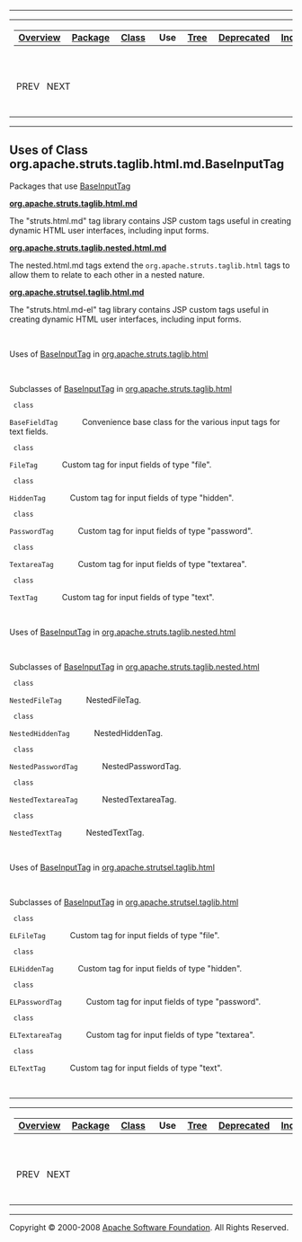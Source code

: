 ------------------------------------------------------------------------

<span id="navbar_top"></span> [](#skip-navbar_top "Skip navigation links")

<table>
<colgroup>
<col width="50%" />
<col width="50%" />
</colgroup>
<tbody>
<tr class="odd">
<td align="left"><span id="navbar_top_firstrow"></span>
<table>
<tbody>
<tr class="odd">
<td align="left"><a href="../../../../../../overview-summary.html.md"><strong>Overview</strong></a> </td>
<td align="left"><a href="../package-summary.html.md"><strong>Package</strong></a> </td>
<td align="left"><a href="../../../../../../org/apache/struts/taglib.html.md/BaseInputTag.html" title="class in org.apache.struts.taglib.html"><strong>Class</strong></a> </td>
<td align="left"> <strong>Use</strong> </td>
<td align="left"><a href="../package-tree.html.md"><strong>Tree</strong></a> </td>
<td align="left"><a href="../../../../../../deprecated-list.html.md"><strong>Deprecated</strong></a> </td>
<td align="left"><a href="../../../../../../index-all.html.md"><strong>Index</strong></a> </td>
<td align="left"><a href="../../../../../../help-doc.html.md"><strong>Help</strong></a> </td>
</tr>
</tbody>
</table></td>
<td align="left"></td>
</tr>
<tr class="even">
<td align="left"> PREV   NEXT</td>
<td align="left"><a href="../../../../../../index.html.md?org/apache/struts/taglib/html//class-useBaseInputTag.html"><strong>FRAMES</strong></a>    <a href="BaseInputTag.html"><strong>NO FRAMES</strong></a>    
<a href="../../../../../../allclasses-noframe.html.md"><strong>All Classes</strong></a></td>
</tr>
</tbody>
</table>

<span id="skip-navbar_top"></span>

------------------------------------------------------------------------

**Uses of Class
 org.apache.struts.taglib.html.md.BaseInputTag**
---------------------------------------------

Packages that use [BaseInputTag](../../../../../../org/apache/struts/taglib.html.md/BaseInputTag.html "class in org.apache.struts.taglib.html")

[**org.apache.struts.taglib.html.md**](#org.apache.struts.taglib.html)

The "struts.html.md" tag library contains JSP custom tags useful in creating dynamic HTML user interfaces, including input forms. 

[**org.apache.struts.taglib.nested.html.md**](#org.apache.struts.taglib.nested.html)

The nested.html.md tags extend the `org.apache.struts.taglib.html` tags to allow them to relate to each other in a nested nature. 

[**org.apache.strutsel.taglib.html.md**](#org.apache.strutsel.taglib.html)

The "struts.html.md-el" tag library contains JSP custom tags useful in creating dynamic HTML user interfaces, including input forms. 

 

<span id="org.apache.struts.taglib.html.md"></span>

Uses of [BaseInputTag](../../../../../../org/apache/struts/taglib.html.md/BaseInputTag.html "class in org.apache.struts.taglib.html") in [org.apache.struts.taglib.html](../../../../../../org/apache/struts/taglib/html/package-summary.html)

 

Subclasses of [BaseInputTag](../../../../../../org/apache/struts/taglib.html.md/BaseInputTag.html "class in org.apache.struts.taglib.html") in [org.apache.struts.taglib.html](../../../../../../org/apache/struts/taglib/html/package-summary.html)

` class`

`BaseFieldTag`
           Convenience base class for the various input tags for text fields.

` class`

`FileTag`
           Custom tag for input fields of type "file".

` class`

`HiddenTag`
           Custom tag for input fields of type "hidden".

` class`

`PasswordTag`
           Custom tag for input fields of type "password".

` class`

`TextareaTag`
           Custom tag for input fields of type "textarea".

` class`

`TextTag`
           Custom tag for input fields of type "text".

 

<span id="org.apache.struts.taglib.nested.html.md"></span>

Uses of [BaseInputTag](../../../../../../org/apache/struts/taglib.html.md/BaseInputTag.html "class in org.apache.struts.taglib.html") in [org.apache.struts.taglib.nested.html](../../../../../../org/apache/struts/taglib/nested/html/package-summary.html)

 

Subclasses of [BaseInputTag](../../../../../../org/apache/struts/taglib.html.md/BaseInputTag.html "class in org.apache.struts.taglib.html") in [org.apache.struts.taglib.nested.html](../../../../../../org/apache/struts/taglib/nested/html/package-summary.html)

` class`

`NestedFileTag`
           NestedFileTag.

` class`

`NestedHiddenTag`
           NestedHiddenTag.

` class`

`NestedPasswordTag`
           NestedPasswordTag.

` class`

`NestedTextareaTag`
           NestedTextareaTag.

` class`

`NestedTextTag`
           NestedTextTag.

 

<span id="org.apache.strutsel.taglib.html.md"></span>

Uses of [BaseInputTag](../../../../../../org/apache/struts/taglib.html.md/BaseInputTag.html "class in org.apache.struts.taglib.html") in [org.apache.strutsel.taglib.html](../../../../../../org/apache/strutsel/taglib/html/package-summary.html)

 

Subclasses of [BaseInputTag](../../../../../../org/apache/struts/taglib.html.md/BaseInputTag.html "class in org.apache.struts.taglib.html") in [org.apache.strutsel.taglib.html](../../../../../../org/apache/strutsel/taglib/html/package-summary.html)

` class`

`ELFileTag`
           Custom tag for input fields of type "file".

` class`

`ELHiddenTag`
           Custom tag for input fields of type "hidden".

` class`

`ELPasswordTag`
           Custom tag for input fields of type "password".

` class`

`ELTextareaTag`
           Custom tag for input fields of type "textarea".

` class`

`ELTextTag`
           Custom tag for input fields of type "text".

 

------------------------------------------------------------------------

<span id="navbar_bottom"></span> [](#skip-navbar_bottom "Skip navigation links")

<table>
<colgroup>
<col width="50%" />
<col width="50%" />
</colgroup>
<tbody>
<tr class="odd">
<td align="left"><span id="navbar_bottom_firstrow"></span>
<table>
<tbody>
<tr class="odd">
<td align="left"><a href="../../../../../../overview-summary.html.md"><strong>Overview</strong></a> </td>
<td align="left"><a href="../package-summary.html.md"><strong>Package</strong></a> </td>
<td align="left"><a href="../../../../../../org/apache/struts/taglib.html.md/BaseInputTag.html" title="class in org.apache.struts.taglib.html"><strong>Class</strong></a> </td>
<td align="left"> <strong>Use</strong> </td>
<td align="left"><a href="../package-tree.html.md"><strong>Tree</strong></a> </td>
<td align="left"><a href="../../../../../../deprecated-list.html.md"><strong>Deprecated</strong></a> </td>
<td align="left"><a href="../../../../../../index-all.html.md"><strong>Index</strong></a> </td>
<td align="left"><a href="../../../../../../help-doc.html.md"><strong>Help</strong></a> </td>
</tr>
</tbody>
</table></td>
<td align="left"></td>
</tr>
<tr class="even">
<td align="left"> PREV   NEXT</td>
<td align="left"><a href="../../../../../../index.html.md?org/apache/struts/taglib/html//class-useBaseInputTag.html"><strong>FRAMES</strong></a>    <a href="BaseInputTag.html"><strong>NO FRAMES</strong></a>    
<a href="../../../../../../allclasses-noframe.html.md"><strong>All Classes</strong></a></td>
</tr>
</tbody>
</table>

<span id="skip-navbar_bottom"></span>

------------------------------------------------------------------------

Copyright © 2000-2008 [Apache Software Foundation](http://www.apache.org/). All Rights Reserved.
